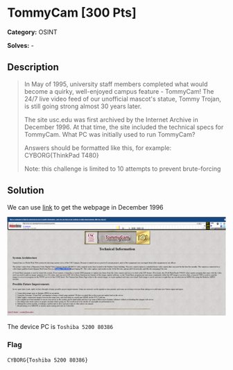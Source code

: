 # TommyCam [300 Pts]

**Category:** OSINT

**Solves:** -

## Description
> In May of 1995, university staff members completed what would become a quirky, well-enjoyed campus feature - TommyCam! The 24/7 live video feed of our unofficial mascot's statue, Tommy Trojan, is still going strong almost 30 years later.
>
> The site usc.edu was first archived by the Internet Archive in December 1996. At that time, the site included the technical specs for TommyCam. What PC was initially used to run TommyCam?
>
> Answers should be formatted like this, for example: CYBORG{ThinkPad T480}
>
> Note: this challenge is limited to 10 attempts to prevent brute-forcing

## Solution

We can use [link](web.archive.org) to get the webpage in December 1996

![alt text](image.png)

The device PC is `Toshiba 5200 80386`

### Flag

`CYBORG{Toshiba 5200 80386}`